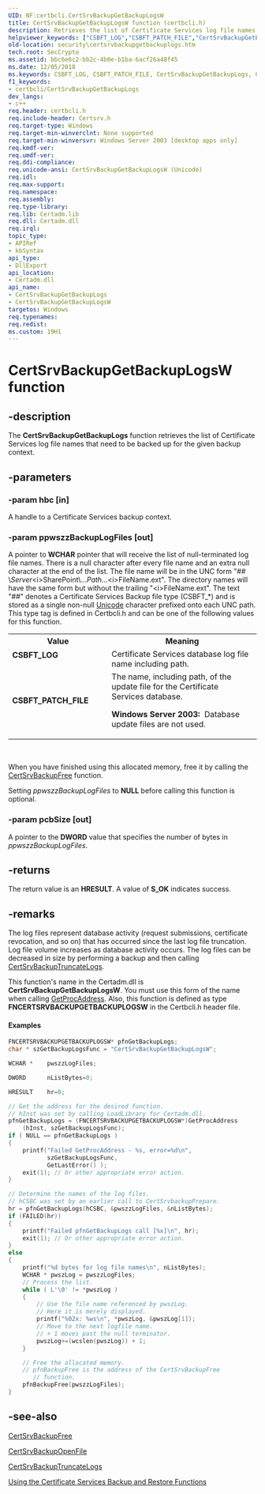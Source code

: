 ```yaml
---
UID: NF:certbcli.CertSrvBackupGetBackupLogsW
title: CertSrvBackupGetBackupLogsW function (certbcli.h)
description: Retrieves the list of Certificate Services log file names that need to be backed up for the given backup context.
helpviewer_keywords: ["CSBFT_LOG","CSBFT_PATCH_FILE","CertSrvBackupGetBackupLogs","CertSrvBackupGetBackupLogs function [Security]","CertSrvBackupGetBackupLogsW","_certsrv_certsrvbackupgetbackuplogs","certbcli/CertSrvBackupGetBackupLogs","certbcli/CertSrvBackupGetBackupLogsW","security.certsrvbackupgetbackuplogs"]
old-location: security\certsrvbackupgetbackuplogs.htm
tech.root: SecCrypto
ms.assetid: bbc6e6c2-bb2c-4b0e-b1ba-6acf26a48f45
ms.date: 12/05/2018
ms.keywords: CSBFT_LOG, CSBFT_PATCH_FILE, CertSrvBackupGetBackupLogs, CertSrvBackupGetBackupLogs function [Security], CertSrvBackupGetBackupLogsW, _certsrv_certsrvbackupgetbackuplogs, certbcli/CertSrvBackupGetBackupLogs, certbcli/CertSrvBackupGetBackupLogsW, security.certsrvbackupgetbackuplogs
f1_keywords:
- certbcli/CertSrvBackupGetBackupLogs
dev_langs:
- c++
req.header: certbcli.h
req.include-header: Certsrv.h
req.target-type: Windows
req.target-min-winverclnt: None supported
req.target-min-winversvr: Windows Server 2003 [desktop apps only]
req.kmdf-ver: 
req.umdf-ver: 
req.ddi-compliance: 
req.unicode-ansi: CertSrvBackupGetBackupLogsW (Unicode)
req.idl: 
req.max-support: 
req.namespace: 
req.assembly: 
req.type-library: 
req.lib: Certadm.lib
req.dll: Certadm.dll
req.irql: 
topic_type:
- APIRef
- kbSyntax
api_type:
- DllExport
api_location:
- Certadm.dll
api_name:
- CertSrvBackupGetBackupLogs
- CertSrvBackupGetBackupLogsW
targetos: Windows
req.typenames: 
req.redist: 
ms.custom: 19H1
---
```


# CertSrvBackupGetBackupLogsW function


## -description


The <b>CertSrvBackupGetBackupLogs</b> function retrieves the list of Certificate Services log file names that need to be backed up for the given backup context.


## -parameters




### -param hbc [in]

A handle to a Certificate Services backup context.


### -param ppwszzBackupLogFiles [out]

A pointer to <b>WCHAR</b> pointer that will receive the list of null-terminated log file names. There is a null character after every file name and an extra null character at the end of the list. The file name will be in the UNC form "## \\<i>Server</i>\<i>SharePoint</i>\…<i>Path</i>…\<i>FileName</i>.ext". The directory names will have the same form but without the trailing "\<i>FileName</i>.ext". The text "##" denotes a Certificate Services Backup file type (CSBFT_*) and is stored as a single non-null <a href="https://docs.microsoft.com/windows/desktop/SecGloss/u-gly">Unicode</a> character prefixed onto each UNC path. This type tag is defined in Certbcli.h and can be one of the following values for this function.

<table>
<tr>
<th>Value</th>
<th>Meaning</th>
</tr>
<tr>
<td width="40%"><a id="CSBFT_LOG"></a><a id="csbft_log"></a><dl>
<dt><b>CSBFT_LOG</b></dt>
</dl>
</td>
<td width="60%">
Certificate Services database log file name including path.

</td>
</tr>
<tr>
<td width="40%"><a id="CSBFT_PATCH_FILE"></a><a id="csbft_patch_file"></a><dl>
<dt><b>CSBFT_PATCH_FILE</b></dt>
</dl>
</td>
<td width="60%">
The name, including path, of the update file for the Certificate Services database.

<b>Windows Server 2003:  </b>Database update files are not used.

</td>
</tr>
</table>
 

When you have finished using this allocated memory, free it by calling the <a href="https://docs.microsoft.com/windows/desktop/api/certbcli/nf-certbcli-certsrvbackupfree">CertSrvBackupFree</a> function.

Setting <i>ppwszzBackupLogFiles</i> to <b>NULL</b> before calling this function is optional.


### -param pcbSize [out]

A pointer to the <b>DWORD</b> value that specifies the number of bytes in <i>ppwszzBackupLogFiles</i>.


## -returns



The return value is an <b>HRESULT</b>. A value of <b>S_OK</b> indicates success.




## -remarks



The log files represent database activity (request submissions, certificate revocation, and so on) that has occurred since the last log file truncation. Log file volume increases as database activity occurs. The log files can be decreased in size by performing a backup and then calling 
<a href="https://docs.microsoft.com/windows/desktop/api/certbcli/nf-certbcli-certsrvbackuptruncatelogs">CertSrvBackupTruncateLogs</a>.

This function's name in the Certadm.dll is <b>CertSrvBackupGetBackupLogsW</b>. You must use this form of the name when calling <a href="https://docs.microsoft.com/windows/desktop/api/libloaderapi/nf-libloaderapi-getprocaddress">GetProcAddress</a>. Also, this function is defined as type <b>FNCERTSRVBACKUPGETBACKUPLOGSW</b> in the Certbcli.h header file.


#### Examples


```cpp
FNCERTSRVBACKUPGETBACKUPLOGSW* pfnGetBackupLogs;
char * szGetBackupLogsFunc = "CertSrvBackupGetBackupLogsW";

WCHAR *    pwszzLogFiles;

DWORD      nListBytes=0;

HRESULT    hr=0;

// Get the address for the desired function.
// hInst was set by calling LoadLibrary for Certadm.dll.
pfnGetBackupLogs = (FNCERTSRVBACKUPGETBACKUPLOGSW*)GetProcAddress
    (hInst, szGetBackupLogsFunc);
if ( NULL == pfnGetBackupLogs )
{
    printf("Failed GetProcAddress - %s, error=%d\n",
           szGetBackupLogsFunc,
           GetLastError() );
    exit(1); // Or other appropriate error action.
}

// Determine the names of the log files.
// hCSBC was set by an earlier call to CertSrvbackupPrepare.
hr = pfnGetBackupLogs(hCSBC, &pwszzLogFiles, &nListBytes);
if (FAILED(hr))
{
    printf("Failed pfnGetBackupLogs call [%x]\n", hr);
    exit(1); // Or other appropriate error action.
}
else
{
    printf("%d bytes for log file names\n", nListBytes);
    WCHAR * pwszLog = pwszzLogFiles;
    // Process the list.
    while ( L'\0' != *pwszLog )
    {
        // Use the file name referenced by pwszLog.
        // Here it is merely displayed.
        printf("%02x: %ws\n", *pwszLog, &pwszLog[1]);
        // Move to the next logfile name.
        // + 1 moves past the null terminator.
        pwszLog+=(wcslen(pwszLog)) + 1; 
    }

    // Free the allocated memory.
    // pfnBackupFree is the address of the CertSrvBackupFree
	   // function.
    pfnBackupFree(pwszzLogFiles);
}
```





## -see-also




<a href="https://docs.microsoft.com/windows/desktop/api/certbcli/nf-certbcli-certsrvbackupfree">CertSrvBackupFree</a>



<a href="https://docs.microsoft.com/windows/desktop/api/certbcli/nf-certbcli-certsrvbackupopenfilew">CertSrvBackupOpenFile</a>



<a href="https://docs.microsoft.com/windows/desktop/api/certbcli/nf-certbcli-certsrvbackuptruncatelogs">CertSrvBackupTruncateLogs</a>



<a href="https://docs.microsoft.com/windows/desktop/SecCrypto/using-the-certificate-services-backup-and-restore-functions">Using the Certificate Services Backup and Restore Functions</a>
 

 

